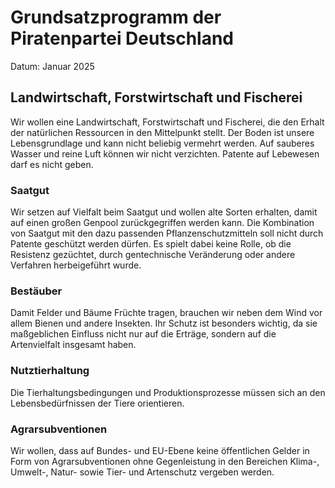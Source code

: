 # Grundsatzprogramm der Piratenpartei Deutschland
Datum: Januar 2025

## Landwirtschaft, Forstwirtschaft und Fischerei 

Wir wollen eine Landwirtschaft, Forstwirtschaft und Fischerei, die den Erhalt der natürlichen Ressourcen in den Mittelpunkt stellt. Der Boden ist unsere Lebensgrundlage und kann nicht beliebig vermehrt werden. Auf sauberes Wasser und reine Luft können wir nicht verzichten. Patente auf Lebewesen darf es nicht geben.

### Saatgut

Wir setzen auf Vielfalt beim Saatgut und wollen alte Sorten erhalten, damit auf einen großen Genpool zurückgegriffen werden kann. Die Kombination von Saatgut mit den dazu passenden Pflanzenschutzmitteln soll nicht durch Patente geschützt werden dürfen. Es spielt dabei keine Rolle, ob die Resistenz gezüchtet, durch gentechnische Veränderung oder andere Verfahren herbeigeführt wurde.

### Bestäuber

Damit Felder und Bäume Früchte tragen, brauchen wir neben dem Wind vor allem Bienen und andere Insekten. Ihr Schutz ist besonders wichtig, da sie maßgeblichen Einfluss nicht nur auf die Erträge, sondern auf die Artenvielfalt insgesamt haben.

### Nutztierhaltung

Die Tierhaltungsbedingungen und Produktionsprozesse müssen sich an den Lebensbedürfnissen der Tiere orientieren.

### Agrarsubventionen

Wir wollen, dass auf Bundes- und EU-Ebene keine öffentlichen Gelder in Form von Agrarsubventionen ohne Gegenleistung in den Bereichen Klima-, Umwelt-, Natur- sowie Tier- und Artenschutz vergeben werden. 


